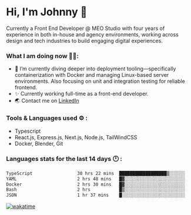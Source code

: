 # Hi, I'm Johnny 👋

Currently a Front End Developer @ MEO Studio with four years of experience in both in-house and agency environments, working across design and tech industries to build engaging digital experiences.

### What I am doing now 🧑‍💻:

- 🔭 I’m currently diving deeper into deployment tooling—specifically containerization with Docker and managing Linux-based server environments. Also focusing on unit and integration testing for reliable frontend.
- ✨ Currently working full-time as a front-end developer.
- 🌏 Contact me on [LinkedIn](https://www.linkedin.com/in/johchai/)

### Tools & Languages used ⚙️ :

- Typescript
- React.js, Express.js, Next.js, Node.js, TailWindCSS
- Docker, Blender, Git

### Languages stats for the last 14 days 🕛 :

<!--START_SECTION:waka-->

```txt
TypeScript                 30 hrs 22 mins  ██████████████████▒░░░░░░   73.13 %
YAML                       2 hrs 48 mins   █▓░░░░░░░░░░░░░░░░░░░░░░░   06.76 %
Docker                     2 hrs 30 mins   █▓░░░░░░░░░░░░░░░░░░░░░░░   06.03 %
Bash                       2 hrs           █▒░░░░░░░░░░░░░░░░░░░░░░░   04.85 %
JSON                       1 hr 37 mins    █░░░░░░░░░░░░░░░░░░░░░░░░   03.91 %
```

<!--END_SECTION:waka-->

[![wakatime](https://wakatime.com/badge/user/0cd14e89-b357-451d-b5c1-4a79286fb5a6.svg)](https://wakatime.com/@0cd14e89-b357-451d-b5c1-4a79286fb5a6)

